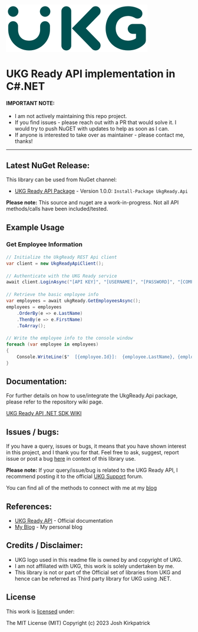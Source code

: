 ![UKG Logo](https://raw.githubusercontent.com/Kirkpajl/UkgReady.Api/master/ukg-logo.png "UKG Logo")

# UKG Ready API implementation in C#.NET

#### IMPORTANT NOTE:
* I am not actively maintaining this repo project.
* If you find issues - please reach out with a PR that would solve it. I would try to push NuGET with updates to help as soon as I can.
* If anyone is interested to take over as maintainer - please contact me, thanks!

---

## Latest NuGet Release:
This library can be used from NuGet channel:

* [UKG Ready API Package](https://www.nuget.org/packages/ukgready.api/) - Version 1.0.0: `Install-Package UkgReady.Api`

**Please note:** This source and nuget are a work-in-progress.  Not all API methods/calls have been included/tested.

## Example Usage

### Get Employee Information

```C#
// Initialize the UkgReady REST Api client
var client = new UkgReadyApiClient();

// Authenticate with the UKG Ready service
await client.LoginAsync("[API KEY]", "[USERNAME]", "[PASSWORD]", "[COMPANYNAME]");

// Retrieve the basic employee info
var employees = await ukgReady.GetEmployeesAsync();
employees = employees
	.OrderBy(e => e.LastName)
	.ThenBy(e => e.FirstName)
	.ToArray();

// Write the employee info to the console window
foreach (var employee in employees)
{
	Console.WriteLine($"  [{employee.Id}]:  {employee.LastName}, {employee.FirstName} - Emp Id:  {employee.EmployeeId}");
}
```

## Documentation:
For further details on how to use/integrate the UkgReady.Api package, please refer to the repository wiki page.

[UKG Ready API .NET SDK WIKI](https://github.com/kirkpajl/ukgready.api/wiki)

## Issues / bugs:
If you have a query, issues or bugs, it means that you have shown interest in this project, and I thank you for that.
Feel free to ask, suggest, report issue or post a bug [here](https://github.com/kirkpajl/ukgready.api/issues) in context of this library use.

**Please note:** If your query/issue/bug is related to the UKG Ready API, I recommend posting it to the official [UKG Support](https://www.ukg.com/support/) forum.

You can find all of the methods to connect with me at my [blog](https://joshuakirkpatrick.com/contact)

## References:

* [UKG Ready API](https://secure.workforceready.com.au/ta/docs/rest/public/) - Official documentation
* [My Blog](https://joshuakirkpatrick.com/) - My personal blog

## Credits / Disclaimer:

* UKG logo used in this readme file is owned by and copyright of UKG.
* I am not affiliated with UKG, this work is solely undertaken by me.
* This library is not or part of the Official set of libraries from UKG and hence can be referred as Third party library for UKG using .NET.

## License

This work is [licensed](https://github.com/kirkpajl/ukgready.api/blob/master/LICENSE) under:

The MIT License (MIT)
Copyright (c) 2023 Josh Kirkpatrick